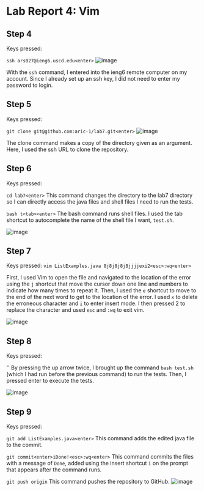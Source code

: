 # Lab Report 4: Vim

## Step 4
Keys pressed:

`ssh ars027@ieng6.uscd.edu<enter>`
![image](https://github.com/aric-1/cse15l-lab-reports/assets/156359530/32c82e91-a89b-4f15-a068-37f2f476ffe5)

With the `ssh` command, I entered into the ieng6 remote computer on my account. Since I already set up an ssh key, I
did not need to enter my password to login.

## Step 5
Keys pressed:

`git clone git@github.com:aric-1/lab7.git<enter>`
![image](https://github.com/aric-1/cse15l-lab-reports/assets/156359530/c31cc3b9-ad91-4b37-a828-6dc7b7d1515f)

The clone command makes a copy of the directory given as an argument. Here, I used the ssh URL to clone the repository.

## Step 6
Keys pressed:

`cd lab7<enter>`
This command changes the directory to the lab7 directory so I can directly access the java files and shell files I need to run the tests.

`bash t<tab><enter>`
The bash command runs shell files. I used the tab shortcut to autocomplete the name of the shell file I want, `test.sh`. 

![image](https://github.com/aric-1/cse15l-lab-reports/assets/156359530/2bbb3272-1fde-40e4-8932-4f386e4a3c2d)

## Step 7
Keys pressed:
`vim ListExamples.java 8j8j8j8j8jjjjexi2<esc>:wq<enter>`

First, I used Vim to open the file and navigated to the location of the error using the `j` shortcut that move the cursor down one line and numbers to indicate how many times to repeat it.
Then, I used the `e` shortcut to move to the end of the next word to get to the location of the error.
I used `x` to delete the erroneous character and `i` to enter insert mode. I then pressed 2 to replace the character and used `esc` and `:wq` to exit vim.

![image](https://github.com/aric-1/cse15l-lab-reports/assets/156359530/888841fd-b422-4af3-93b9-594d63bffa87)


## Step 8

Keys pressed:

'<up><up><enter>'
By pressing the up arrow twice, I brought up the command `bash test.sh` (which I had run before the previous command) to run the tests. Then, I pressed enter to execute the tests.

![image](https://github.com/aric-1/cse15l-lab-reports/assets/156359530/0562c7f0-9f88-4867-9bd8-0749cb091b6b)

## Step 9
Keys pressed:

`git add ListExamples.java<enter>`
This command adds the edited java file to the commit.

`git commit<enter>iDone!<esc>:wq<enter>`
This command commits the files with a message of `Done`, added using the insert shortcut `i` on the prompt that appears after the command runs.

`git push origin`
This command pushes the repository to GitHub.
![image](https://github.com/aric-1/cse15l-lab-reports/assets/156359530/434534d9-7667-4543-b1ce-4be0562c7d3e)



